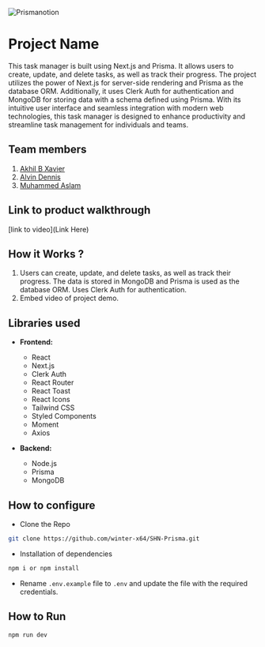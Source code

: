 ![Prismanotion](https://github.com/user-attachments/assets/4bf9b823-b709-49c1-8800-85734c12d340)




# Project Name
This task manager is built using Next.js and Prisma. It allows users to create, update, and delete tasks, as well as track their progress. The project utilizes the power of Next.js for server-side rendering and Prisma as the database ORM. Additionally, it uses Clerk Auth for authentication and MongoDB for storing data with a schema defined using Prisma. With its intuitive user interface and seamless integration with modern web technologies, this task manager is designed to enhance productivity and streamline task management for individuals and teams.

## Team members
1. [Akhil B Xavier](https://github.com/winter-x64)
2. [Alvin Dennis](https://github.com/alvin-dennis)
3. [Muhammed Aslam](https://github.com/dev-aslam)

## Link to product walkthrough
[link to video](Link Here)

## How it Works ?

1. Users can create, update, and delete tasks, as well as track their progress. The data is stored in MongoDB and Prisma is used as the database ORM. Uses Clerk Auth for authentication.
2. Embed video of project demo.

## Libraries used

- **Frontend:**
  - React
  - Next.js
  - Clerk Auth
  - React Router
  - React Toast
  - React Icons
  - Tailwind CSS
  - Styled Components
  - Moment
  - Axios

- **Backend:**
  - Node.js
  - Prisma
  - MongoDB

## How to configure

- Clone the Repo

```bash
git clone https://github.com/winter-x64/SHN-Prisma.git
```
- Installation of dependencies

```bash
npm i or npm install
```

- Rename `.env.example` file to `.env` and update the file with the required credentials.

## How to Run

```bash
npm run dev
```

